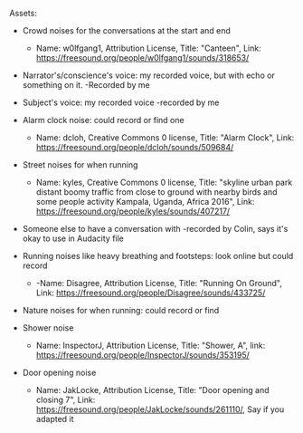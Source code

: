 Assets:

- Crowd noises for the conversations at the start and end
	- Name: w0lfgang1, Attribution License, Title: "Canteen", Link: https://freesound.org/people/w0lfgang1/sounds/318653/
- Narrator's/conscience's voice: my recorded voice, but with echo or something on it.
	-Recorded by me
- Subject's voice: my recorded voice
	-recorded by me
- Alarm clock noise: could record or find one
	- Name: dcloh, Creative Commons 0 license, Title: "Alarm Clock", Link: https://freesound.org/people/dcloh/sounds/509684/
- Street noises for when running
	- Name: kyles, Creative Commons 0 license, Title: "skyline urban park distant boomy traffic from close to ground with nearby birds and some people activity Kampala, Uganda, Africa 2016", Link: https://freesound.org/people/kyles/sounds/407217/
- Someone else to have a conversation with
	-recorded by Colin, says it's okay to use in Audacity file
- Running noises like heavy breathing and footsteps: look online but could record
	- -Name: Disagree, Attribution License, Title: "Running On Ground", Link: https://freesound.org/people/Disagree/sounds/433725/
- Nature noises for when running: could record or find
- Shower noise
	- Name: InspectorJ, Attribution License, Title: "Shower, A", link: https://freesound.org/people/InspectorJ/sounds/353195/

- Door opening noise
	- Name: JakLocke, Attribution License, Title: "Door opening and closing 7", Link: https://freesound.org/people/JakLocke/sounds/261110/, Say if you adapted it
